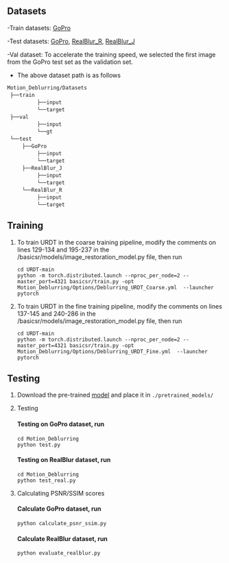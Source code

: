 ## Datasets

-Train datasets: [GoPro](https://drive.google.com/file/d/1zgALzrLCC_tcXKu_iHQTHukKUVT1aodI/view?usp=sharing)

-Test datasets:  [GoPro](https://drive.google.com/file/d/1k6DTSHu4saUgrGTYkkZXTptILyG9RRll/view?usp=sharing), [RealBlur_R](https://drive.google.com/file/d/1glgeWXCy7Y0qWDc0MXBTUlZYJf8984hS/view?usp=sharing), [RealBlur_J](https://drive.google.com/file/d/1Rb1DhhXmX7IXfilQ-zL9aGjQfAAvQTrW/view?usp=sharing)

-Val dataset: To accelerate the training speed, we selected the first image from the GoPro test set as the validation set.

- The above dataset path is as follows
    
 `Motion_Deblurring/Datasets` <br/>
 `├──train`  <br/>
          `├──input`   <br/>
          `└──target`   <br/>
 `├──val`  <br/>
          `├──input`   <br/>
          `└──gt`   <br/>
 `└──test`  <br/>
     `├──GoPro`   <br/>
          `├──input`   <br/>
          `└──target`   <br/>
     `├──RealBlur_J`  <br/>
          `├──input`   <br/>
          `└──target`   <br/>
     `└──RealBlur_R` <br/>
          `├──input`   <br/>
          `└──target`  <br/>
  
## Training

1. To train URDT in the coarse training pipeline, modify the comments on lines 129-134 and 195-237 in the /basicsr/models/image_restoration_model.py file, then run

    ```
    cd URDT-main
    python -m torch.distributed.launch --nproc_per_node=2 --master_port=4321 basicsr/train.py -opt Motion_Deblurring/Options/Deblurring_URDT_Coarse.yml  --launcher pytorch
    ```

2. To train URDT in the fine training pipeline, modify the comments on lines 137-145 and 240-286 in the /basicsr/models/image_restoration_model.py file, then run

    ```
    cd URDT-main
    python -m torch.distributed.launch --nproc_per_node=2 --master_port=4321 basicsr/train.py -opt Motion_Deblurring/Options/Deblurring_URDT_Fine.yml  --launcher pytorch
    ```

## Testing

1. Download the pre-trained [model](https://drive.google.com/drive/folders/1Xr6SigGj8AdvwSapqxfWWtRDU7KTPMem) and place it in `./pretrained_models/`

2. Testing

    #### Testing on GoPro dataset, run

    ```
    cd Motion_Deblurring
    python test.py
    ```
    #### Testing on RealBlur dataset, run

    ```
    cd Motion_Deblurring
    python test_real.py
    ```

3. Calculating PSNR/SSIM scores

    #### Calculate GoPro dataset, run

    ```
    python calculate_psnr_ssim.py
    ```
    #### Calculate RealBlur dataset, run

    ```
    python evaluate_realblur.py
    ```
